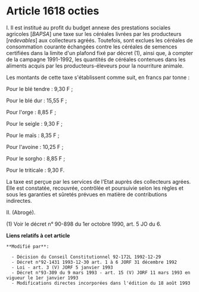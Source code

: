 # Article 1618 octies

I. Il est institué au profit du budget annexe des prestations sociales agricoles [*BAPSA*] une taxe sur les céréales livrées
par les producteurs [*redevables*] aux collecteurs agréés. Toutefois, sont exclues les céréales de consommation courante
échangées contre les céréales de semences certifiées dans la limite d'un plafond fixé par décret (1), ainsi que, à compter de
la campagne 1991-1992, les quantités de céréales contenues dans les aliments acquis par les producteurs-éleveurs pour la
nourriture animale.

Les montants de cette taxe s'établissent comme suit, en francs par tonne :

Pour le blé tendre : 9,30 F ;

Pour le blé dur : 15,55 F ;

Pour l'orge : 8,85 F ;

Pour le seigle : 9,30 F ;

Pour le maïs : 8,35 F ;

Pour l'avoine : 10,25 F ;

Pour le sorgho : 8,85 F ;

Pour le triticale : 9,30 F.

La taxe est perçue par les services de l'Etat auprès des collecteurs agrées. Elle est constatée, recouvrée, contrôlée et
poursuivie selon les règles et sous les garanties et sûretés prévues en matière de contributions indirectes.

II. (Abrogé).

(1) Voir le décret n° 90-898 du 1er octobre 1990, art. 5 JO du 6.

**Liens relatifs à cet article**

	**Modifié par**:

	  - Décision du Conseil Constitutionnel 92-172L 1992-12-29
	  - Décret n°92-1431 1993-12-30 art. 1 à 6 JORF 31 décembre 1992
	  - Loi - art. 3 (V) JORF 5 janvier 1993
	  - Décret n°93-309 du 9 mars 1993 - art. 15 (V) JORF 11 mars 1993 en vigueur le 1er janvier 1993
	  - Modifications directes incorporées dans l'édition du 18 août 1993
